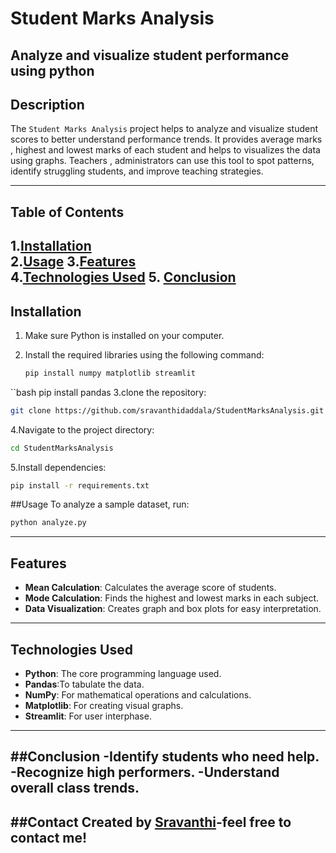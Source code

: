 # Student Marks Analysis

Analyze and visualize student performance using python
---

## Description

The `Student Marks Analysis` project helps to analyze and visualize student scores to better understand performance trends. It provides average marks , highest and lowest marks of each student and helps to visualizes the data using graphs. Teachers , administrators  can use this tool to spot patterns, identify struggling students, and improve teaching strategies.

---



## Table of Contents

1.[Installation](#installation)   
2.[Usage](#usage)
3.[Features](#features)  
4.[Technologies Used](#technologies-used)
5. [Conclusion](#conclusion) 
---

## Installation

1. Make sure Python is installed on your computer.  
2. Install the required libraries using the following command:  

   ```bash
   pip install numpy matplotlib streamlit
   ```
  ``bash
  pip install pandas
3.clone the repository:
  ```bash
  git clone https://github.com/sravanthidaddala/StudentMarksAnalysis.git
  ```
4.Navigate to the project directory:
  ```bash
  cd StudentMarksAnalysis
 ```
5.Install dependencies:
  ```bash
pip install -r requirements.txt

```
##Usage
To analyze a sample dataset, run:
```bash
python analyze.py
```
---
## Features

- **Mean Calculation**: Calculates the average score of students.  
- **Mode Calculation**: Finds the highest and lowest marks in each subject.  
- **Data Visualization**: Creates graph and box plots for easy interpretation.  

---

## Technologies Used

- **Python**: The core programming language used.
- **Pandas**:To tabulate the data. 
- **NumPy**: For mathematical operations and calculations.  
- **Matplotlib**: For creating visual graphs.  
- **Streamlit**: For user interphase.  

---
##Conclusion
-Identify students who need help.
-Recognize high performers.
-Understand overall class trends.
---
##Contact
Created by [Sravanthi](https://github.com/sravanthidaddala)-feel free to contact me!
---

